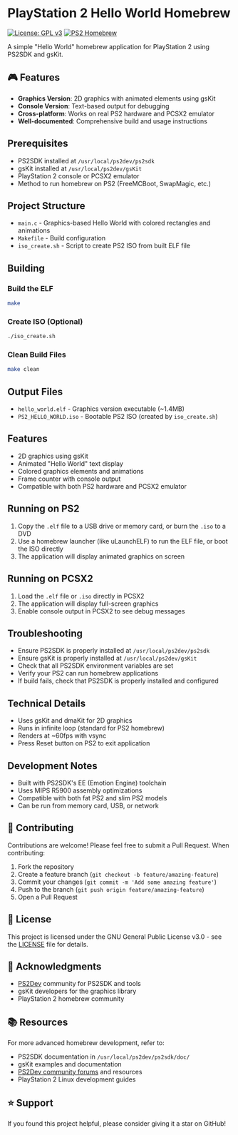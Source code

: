# PlayStation 2 Hello World Homebrew

[![License: GPL v3](https://img.shields.io/badge/License-GPLv3-blue.svg)](https://www.gnu.org/licenses/gpl-3.0)
[![PS2 Homebrew](https://img.shields.io/badge/PS2-Homebrew-blue.svg)](https://github.com/ps2dev)

A simple "Hello World" homebrew application for PlayStation 2 using PS2SDK and gsKit.

## 🎮 Features

- **Graphics Version**: 2D graphics with animated elements using gsKit
- **Console Version**: Text-based output for debugging
- **Cross-platform**: Works on real PS2 hardware and PCSX2 emulator
- **Well-documented**: Comprehensive build and usage instructions

## Prerequisites

- PS2SDK installed at `/usr/local/ps2dev/ps2sdk`
- gsKit installed at `/usr/local/ps2dev/gsKit`
- PlayStation 2 console or PCSX2 emulator
- Method to run homebrew on PS2 (FreeMCBoot, SwapMagic, etc.)

## Project Structure

- `main.c` - Graphics-based Hello World with colored rectangles and animations
- `Makefile` - Build configuration
- `iso_create.sh` - Script to create PS2 ISO from built ELF file

## Building

### Build the ELF
```bash
make
```

### Create ISO (Optional)
```bash
./iso_create.sh
```

### Clean Build Files
```bash
make clean
```

## Output Files

- `hello_world.elf` - Graphics version executable (~1.4MB)
- `PS2_HELLO_WORLD.iso` - Bootable PS2 ISO (created by `iso_create.sh`)

## Features

- 2D graphics using gsKit
- Animated "Hello World" text display
- Colored graphics elements and animations
- Frame counter with console output
- Compatible with both PS2 hardware and PCSX2 emulator

## Running on PS2

1. Copy the `.elf` file to a USB drive or memory card, or burn the `.iso` to a DVD
2. Use a homebrew launcher (like uLaunchELF) to run the ELF file, or boot the ISO directly
3. The application will display animated graphics on screen

## Running on PCSX2

1. Load the `.elf` file or `.iso` directly in PCSX2
2. The application will display full-screen graphics
3. Enable console output in PCSX2 to see debug messages

## Troubleshooting

- Ensure PS2SDK is properly installed at `/usr/local/ps2dev/ps2sdk`
- Ensure gsKit is properly installed at `/usr/local/ps2dev/gsKit`
- Check that all PS2SDK environment variables are set
- Verify your PS2 can run homebrew applications
- If build fails, check that PS2SDK is properly installed and configured

## Technical Details

- Uses gsKit and dmaKit for 2D graphics
- Runs in infinite loop (standard for PS2 homebrew)
- Renders at ~60fps with vsync
- Press Reset button on PS2 to exit application

## Development Notes

- Built with PS2SDK's EE (Emotion Engine) toolchain
- Uses MIPS R5900 assembly optimizations
- Compatible with both fat PS2 and slim PS2 models
- Can be run from memory card, USB, or network

## 🤝 Contributing

Contributions are welcome! Please feel free to submit a Pull Request. When contributing:

1. Fork the repository
2. Create a feature branch (`git checkout -b feature/amazing-feature`)
3. Commit your changes (`git commit -m 'Add some amazing feature'`)
4. Push to the branch (`git push origin feature/amazing-feature`)
5. Open a Pull Request

## 📄 License

This project is licensed under the GNU General Public License v3.0 - see the [LICENSE](LICENSE) file for details.

## 🙏 Acknowledgments

- [PS2Dev](https://github.com/ps2dev) community for PS2SDK and tools
- gsKit developers for the graphics library
- PlayStation 2 homebrew community

## 📚 Resources

For more advanced homebrew development, refer to:
- PS2SDK documentation in `/usr/local/ps2dev/ps2sdk/doc/`
- gsKit examples and documentation
- [PS2Dev community forums](https://ps2-home.com/) and resources
- PlayStation 2 Linux development guides

## ⭐ Support

If you found this project helpful, please consider giving it a star on GitHub!
